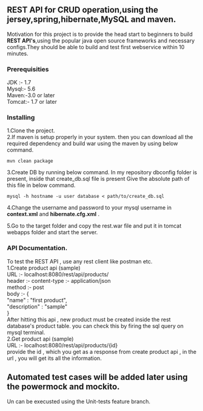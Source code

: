 ## REST API for CRUD operation,using the jersey,spring,hibernate,MySQL and maven.

Motivation for this project is to provide the head start to beginners to build **REST API's**,using the popular java open source frameworks and necessary configs.They should be able to build and test first webservice within 10 minutes.


### Prerequisities
JDK :- 1.7  
Mysql:- 5.6  
Maven:-3.0 or later  
Tomcat:- 1.7 or later

### Installing
1.Clone the project.<br>
2.If maven is setup properly in your system. then you can download all the required dependency and build war using the maven by using below command.<br>
```
mvn clean package
```

3.Create DB by running below command. In my repository dbconfig folder is present, inside that create_db.sql file is present
Give the absolute path of this file in below command.

```
mysql -h hostname -u user database < path/to/create_db.sql

```


4.Change the username and password to your mysql username in **context.xml** and **hibernate.cfg.xml** .<br>


5.Go to the target folder and copy the rest.war file and put it in tomcat webapps folder and start the server.<br>

### API Documentation.
To test the REST API , use any rest client like postman etc.<br>
1.Create product api (sample)<br>
URL :- localhost:8080/rest/api/products/<br>
header :- content-type :- application/json<br>
method :- post<br>
body :- {<br>
    "name" : "first product",<br>
    "description" : "sample"<br>
}<br>
After hitting this api , new product must be created inside the rest database's product table. 
you can check this by firing the sql query on mysql terminal.<br>
2.Get product api (sample)<br>
URL :- localhost:8080/rest/api/products/{id}<br>
provide the id , which you get as a response from create product api , in the url , you will get its all the information.

## Automated test cases will be added later using the powermock and mockito.
Un can be execusted using the Unit-tests feature branch.
